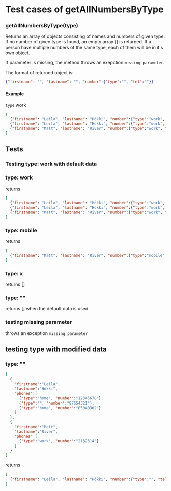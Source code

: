 # Test cases of getAllNumbersByType

### **getAllNumbersByType(type)**

Returns an array of objects consisting of names and numbers of given type. If no number of given type is found, an empty array [] is returned.
If a person have multiple numbers of the same type, each of them will be in it's own object.

If parameter is missing, the method throws an exepction `missing parameter`.

The format of returned object is:
```json
{"firstname": "", "lastname": "", "number":{"type":"", "tel":""}}
```

#### Example
`type` work

```json
[
  {"firstname": "Leila", "lastname": "Hökki", "number":{"type":"work", "tel":"87654321"}},
  {"firstname": "Leila", "lastname": "Hökki", "number":{"type":"work", "tel":"05040302"}},
  {"firstname": "Matt", "lastname": "River", "number":{"type":"work", "tel":"2132314"}}
]
```

## Tests

### Testing type: work with default data

### type: work

returns
```json
[
  {"firstname": "Leila", "lastname": "Hökki", "number":{"type":"work", "tel":"87654321"}},
  {"firstname": "Leila", "lastname": "Hökki", "number":{"type":"work", "tel":"05040302"}},
  {"firstname": "Matt", "lastname": "River", "number":{"type":"work", "tel":"2132314"}}
]
```

### type: mobile

returns
```json
[
  {"firstname": "Matt", "lastname": "River", "number":{"type":"mobile", "tel":"040673458"}}
]
```

### type: x
returns []

### type: ""
returns [] when the default data is used

### testing missing parameter
throws an exception `missing parameter`

## testing type with modified data

### type: ""

```json
[
  {
    "firstname":"Leila",
    "lastname":"Hökki",
    "phones":[
      {"type":"home", "number":"12345678"},
      {"type":"", "number":"87654321"},
      {"type":"home", "number":"05040302"}
    ]
  },
  {
    "firstname":"Matt",
    "lastname":"River",
    "phones":[
      {"type":"work", "number":"2132314"}
    ]
  }
]
```

returns
```json
[
  {"firstname": "Leila", "lastname": "Hökki", "number":{"type":"", "tel":"87654321"}}
]
```